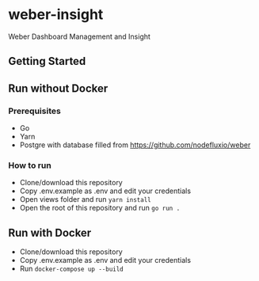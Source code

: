 # weber-insight

Weber Dashboard Management and Insight

## Getting Started

## Run without Docker

### Prerequisites

- Go
- Yarn
- Postgre with database filled from https://github.com/nodefluxio/weber

### How to run

- Clone/download this repository
- Copy .env.example as .env and edit your credentials
- Open views folder and run `yarn install`
- Open the root of this repository and run `go run .`

## Run with Docker

- Clone/download this repository
- Copy .env.example as .env and edit your credentials
- Run `docker-compose up --build`
